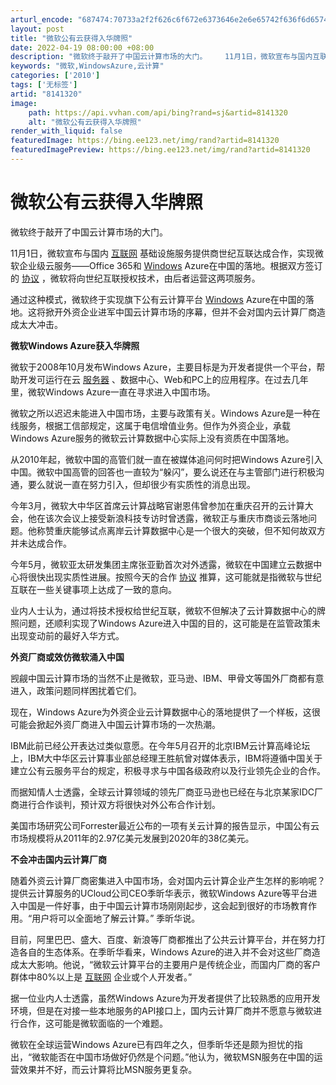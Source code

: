 ```yaml
---
arturl_encode: "687474:70733a2f2f626c6f672e6373646e2e6e65742f636f6d657477:6f2f61727469636c652f64657461696c732f38313431333230"
layout: post
title: "微软公有云获得入华牌照"
date: 2022-04-19 08:00:00 +08:00
description: "微软终于敲开了中国云计算市场的大门。    11月1日，微软宣布与国内互联网基础设施服务提供商世纪互"
keywords: "微软,WindowsAzure,云计算"
categories: ['2010']
tags: ['无标签']
artid: "8141320"
image:
    path: https://api.vvhan.com/api/bing?rand=sj&artid=8141320
    alt: "微软公有云获得入华牌照"
render_with_liquid: false
featuredImage: https://bing.ee123.net/img/rand?artid=8141320
featuredImagePreview: https://bing.ee123.net/img/rand?artid=8141320
---
```


# 微软公有云获得入华牌照

微软终于敲开了中国云计算市场的大门。

11月1日，微软宣布与国内
[互联网](http://internet.chinaitlab.com/)
基础设施服务提供商世纪互联达成合作，实现微软企业级云服务——Office 365和
[Windows](http://windows.chinaitlab.com/)
Azure在中国的落地。根据双方签订的
[协议](http://cisco.chinaitlab.com/List_11.html)
，微软将向世纪互联授权技术，由后者运营这两项服务。

通过这种模式，微软终于实现旗下公有云计算平台
[Windows](http://windows.chinaitlab.com/)
Azure在中国的落地。这将掀开外资企业进军中国云计算市场的序幕，但并不会对国内云计算厂商造成太大冲击。

**微软Windows Azure获入华牌照**

微软于2008年10月发布Windows Azure，主要目标是为开发者提供一个平台，帮助开发可运行在云
[服务器](http://server.chinaitlab.com/)
、数据中心、Web和PC上的应用程序。在过去几年里，微软Windows Azure一直在寻求进入中国市场。

微软之所以迟迟未能进入中国市场，主要与政策有关。Windows Azure是一种在线服务，根据工信部规定，这属于电信增值业务。但作为外资企业，承载Windows Azure服务的微软云计算数据中心实际上没有资质在中国落地。

从2010年起，微软中国的高管们就一直在被媒体追问何时把Windows Azure引入中国。微软中国高管的回答也一直较为“躲闪”，要么说还在与主管部门进行积极沟通，要么就说一直在努力引入，但却很少有实质性的消息出现。

今年3月，微软大中华区首席云计算战略官谢恩伟曾参加在重庆召开的云计算大会，他在该次会议上接受新浪科技专访时曾透露，微软正与重庆市商谈云落地问题。他称赞重庆能够试点离岸云计算数据中心是一个很大的突破，但不知何故双方并未达成合作。

今年5月，微软亚太研发集团主席张亚勤首次对外透露，微软在中国建立云数据中心将很快出现实质性进展。按照今天的合作
[协议](http://cisco.chinaitlab.com/List_11.html)
推算，这可能就是指微软与世纪互联在一些关键事项上达成了一致的意向。

业内人士认为，通过将技术授权给世纪互联，微软不但解决了云计算数据中心的牌照问题，还顺利实现了Windows Azure进入中国的目的，这可能是在监管政策未出现变动前的最好入华方式。

**外资厂商或效仿微软涌入中国**

觊觎中国云计算市场的当然不止是微软，亚马逊、IBM、甲骨文等国外厂商都有意进入，政策问题同样困扰着它们。

现在，Windows Azure为外资企业云计算数据中心的落地提供了一个样板，这很可能会掀起外资厂商进入中国云计算市场的一次热潮。

IBM此前已经公开表达过类似意愿。在今年5月召开的北京IBM云计算高峰论坛上，IBM大中华区云计算事业部总经理王胜航曾对媒体表示，IBM将遵循中国关于建立公有云服务平台的规定，积极寻求与中国各级政府以及行业领先企业的合作。

而据知情人士透露，全球云计算领域的领先厂商亚马逊也已经在与北京某家IDC厂商进行合作谈判，预计双方将很快对外公布合作计划。

美国市场研究公司Forrester最近公布的一项有关云计算的报告显示，中国公有云市场规模将从2011年的2.97亿美元发展到2020年的38亿美元。

**不会冲击国内云计算厂商**

随着外资云计算厂商密集进入中国市场，会对国内云计算企业产生怎样的影响呢？提供云计算服务的UCloud公司CEO季昕华表示，微软Windows Azure等平台进入中国是一件好事，由于中国云计算市场刚刚起步，这会起到很好的市场教育作用。“用户将可以全面地了解云计算。” 季昕华说。

目前，阿里巴巴、盛大、百度、新浪等厂商都推出了公共云计算平台，并在努力打造各自的生态体系。在季昕华看来，Windows Azure的进入并不会对这些厂商造成太大影响。他说，“微软云计算平台的主要用户是传统企业，而国内厂商的客户群体中80%以上是
[互联网](http://internet.chinaitlab.com/)
企业或个人开发者。”

据一位业内人士透露，虽然Windows Azure为开发者提供了比较熟悉的应用开发环境，但是在对接一些本地服务的API接口上，国内云计算厂商并不愿意与微软进行合作，这可能是微软面临的一个难题。

微软在全球运营Windows Azure已有四年之久，但季昕华还是颇为担忧的指出，“微软能否在中国市场做好仍然是个问题。”他认为，微软MSN服务在中国的运营效果并不好，而云计算将比MSN服务更复杂。